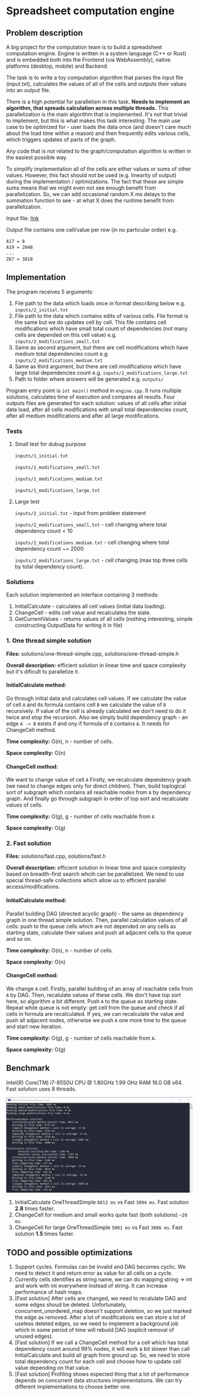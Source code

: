 # Spreadsheet computation engine

## Problem description
A big project for the computation team is to build a spreadsheet computation engine. Engine is written in a system language (C++ or Rust) and is embedded both into the Frontend (via WebAssembly), native platforms (desktop, mobile) and Backend.

The task is to write a toy computation algorithm that parses the input file (input.txt), calculates the values of all of the cells and outputs their values into an output file.

There is a high potential for parallelism in this task. **Needs to implement an algorithm, that spreads calculation across multiple threads.** This parallelization is the main algorithm that is implemented. It's not that trivial to implement, but this is what makes this task interesting. The main use case to be optimized for - user loads the data once (and doesn't care much about the load time within a reason)  and then frequently edits various cells, which triggers updates of parts of the graph.  

Any code that is not related to the graph/computation algorithm is written in the easiest possible way.

To simplify implementation all of the cells are either values or sums of other values. However, this fact should not be used (e.g. linearity of output) during the implementation / optimizations. The fact that these are simple sums means that we might even not see enough benefit from parallelization. So, we can add occasional random X ms delays to the summation function to see - at what X does the runtime benefit from parallelization.

Input file: [link](https://drive.google.com/file/d/15DBou3JBA-E-51npnyVy420q_8ZbMa-y/view?usp=sharing) 

Output file contains one cell/value per row (in no particular order) e.g.

    A17 = 8
    A19 = 2048
    ...
    Z67 = 3818

## Implementation

The program receives 5 arguments:

1) File path to the data which loads once in format describing below e.g. `inputs/2_initial.txt`
2) File path to the data which contains edits of various cells. File format is the same but we do updates cell by cell. This file contains cell modifications which have small total count of dependencies (not many cells are depended on this cell value) e.g. `inputs/2_modifications_small.txt`
3) Same as second argument, but there are cell modifications which have medium total dependencies count e.g. `inputs/2_modifications_medium.txt`
4) Same as third argument, but there are cell modifications which have large total dependencies count e.g. `inputs/2_modifications_large.txt`
5) Path to folder where answers will be generated e.g. `outputs/`

Program entry point is `int main()` method in `engine.cpp`. It runs multiple solutions, calculates time of execution and compares all results. Four outputs files are generated for each solution: values of all cells after initial data load, after all cells modifications with small total dependencies count, after all medium modifications and after all large modifications.

    
### Tests

1) Small test for dubug purpose

    `inputs/1_initial.txt`

    `inputs/1_modifications_small.txt`

    `inputs/1_modifications_medium.txt`

    `inputs/1_modifications_large.txt` 


2) Large test

    `inputs/2_initial.txt` - input from problem statement
    
    `inputs/2_modifications_small.txt` - cell changing where total dependency count < 10
    
    `inputs/2_modifications_medium.txt` - cell changing where total dependency count ~= 2000
    
    `inputs/2_modifications_large.txt` - cell changing (max top three cells by total dependency count).

### Solutions

Each solution implemented an interface containing 3 methods: 

1) InitialCalculate - calculates all cell values (initial  data loading).
2) ChangeCell - edits cell value and recalculates the state.
3) GetCurrentValues - returns values of all cells (nothing interesting, simple constructing OutputData for writing it in file)

### 1. One thread simple solution

**Files:** solutions/one-thread-simple.cpp, solutions/one-thread-simple.h

**Overall description:** efficient solution in linear time and space complexity but it's dificult to parallelize it.

#### InitialCalculate method:

Go through initial data and calculates cell values. If we calculate the value of cell `A` and its formula contains cell `B` we calculate the value of `B` recursively. If value of the cell is already calculated we don't need to do it twice and stop the recursion. Also we simply build dependency graph - an edge `A -> B` exists if and ony if formula of `B` contains `A`. It needs for ChangeCell method.

**Time complexity:** O(n), n - number of cells.

**Space complexity:** O(n)

#### ChangeCell method:

We want to change value of cell `A` Firstly, we recalculate dependency graph (we need to change edges only for direct children). Then, build toplogical sort of subgraph which contains all reachable nodes from `A` by dependency graph. And finally go through subgraph in order of top sort and recalculate values of cells. 

**Time complexity:** O(g), g - number of cells reachable from `A`

**Space complexity:** O(g)

### 2. Fast solution

**Files:** solutions/fast.cpp, solutions/fast.h

**Overall description:** efficient solution in linear time and space complexity based on breadth-first search whcih can be parallelized. We need to use special thread-safe collections which allow us to efficient parallel access/modifications.

#### InitialCalculate method:

Parallel building DAG (directed acyclic graph) - the same as dependency graph in one thread simple solution. Then, parallel calculation values of all cells: push to the queue cells which are not depended on any cells as starting state, calculate their values and push all adjacent cells to the queue and so on.

**Time complexity:** O(n), n - number of cells.

**Space complexity:** O(n)

#### ChangeCell method:

We change `A` cell. Firstly, parallel building of an array of reachable cells from `A` by DAG. Then, recalulate values of these cells. We don't have top sort here, so algorithm a bit different. Push `A` to the queue as starting state. Repeat while queue is not empty: get cell from the queue and check if all cells in formula are recalculated. If yes, we can recalculate the value and push all adjacent nodes, otherwise we push `A` one more time to the queue and start new iteration.

**Time complexity:** O(g), g - number of cells reachable from `A`.

**Space complexity:** O(g)


## Benchmark

Intel(R) Core(TM) i7-8550U CPU @ 1.80GHz 1.99 GHz RAM 16.0 GB x64.
Fast solution uses 8 threads.


![Benchmark](https://github.com/romchela/spreadsheet-engine/blob/master/benchmark.png)

1) InitialCalculate OneThreadSimple `8813 ms` vs Fast `3094 ms`. Fast solution **2.8** times faster.
2) ChangeCell for medium and small works quite fast (both solutions) `~20 ms`.
3) ChangeCell for large OneThreadSimple `5801 ms` vs Fast `3886 ms`. Fast solution **1.5** times faster.

## TODO and possible optimizations

1) Support cycles. Formulas can be invalid and DAG becomes cyclic. We need to detect it and return error as value for all cells on a cycle.
2) Currently cells identifies as string name, we can do mapping string -> int and work with int everywhere instead of string. It can increase performance of hash maps.
3) [Fast solution] After cells are changed, we need to recalulate DAG and some edges shoud be deleted. Unfortunately, concurrent_unordered_map doesn't support deletion, so we just marked the edge as removed. After a lot of modifications we can store a lot of useless deleted edges, so we need to implement a background job which in some period of time will rebuild DAG (explicit removal of unused edges).
4) [Fast solution] If we call a ChangeCell method for a cell which has total dependency count around 99% nodes, it will work a bit slower than call InitialCalculate and build all graph from ground up. So, we need to store total dependency count for each cell and choose how to update cell value depending on that value.
5) [Fast solution] Profiling shows expected thing that a lot of performance depends on concurrent data structures implementations. We can try different implementations to choose better one.
